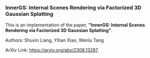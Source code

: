 ### **InnerGS: Internal Scenes Rendering via Factorized 3D Gaussian Splatting**

This is an implementation of the paper, **"InnerGS: Internal Scenes Rendering via Factorized 3D Gaussian Splatting"**.

Authors: Shuxin Liang, Yihan Xiao, Wenlu Tang

ArXiv Link: https://arxiv.org/abs/2308.13287
